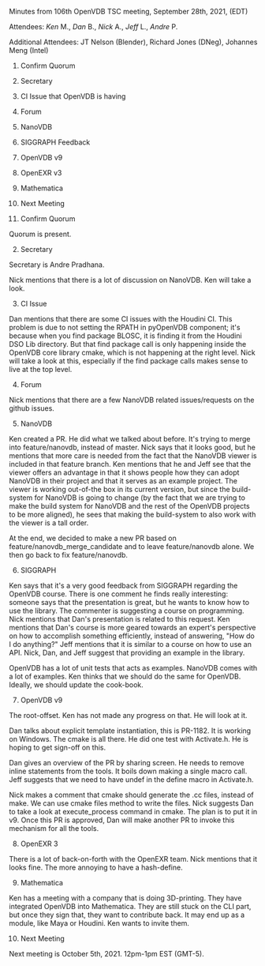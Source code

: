 Minutes from 106th OpenVDB TSC meeting, September 28th, 2021, (EDT)

Attendees: *Ken* M., *Dan* B., *Nick* A., *Jeff* L., *Andre* P.

Additional Attendees: JT Nelson (Blender), Richard Jones (DNeg),
Johannes Meng (Intel)

1) Confirm Quorum
2) Secretary
3) CI Issue that OpenVDB is having
4) Forum
5) NanoVDB 
6) SIGGRAPH Feedback
7) OpenVDB v9
8) OpenEXR v3
9) Mathematica
10) Next Meeting 

1) Confirm Quorum

Quorum is present.

2) Secretary

Secretary is Andre Pradhana.


Nick mentions that there is a lot of discussion on NanoVDB. Ken will take a
look.

3) CI Issue

Dan mentions that there are some CI issues with the Houdini CI. This problem
is due to not setting the RPATH in pyOpenVDB component; it's because when you
find package BLOSC, it is finding it from the Houdini DSO Lib directory. But
that find package call is only happening inside the OpenVDB core library
cmake, which is not happening at the right level. Nick will take a look at
this, especially if the find package calls makes sense to live at the top
level.

4) Forum

Nick mentions that there are a few NanoVDB related issues/requests on the github
issues.

5) NanoVDB

Ken created a PR. He did what we talked about before. It's trying to merge into
feature/nanovdb, instead of master. Nick says that it looks good, but he
mentions that more care is needed from the fact that the NanoVDB viewer is
included in that feature branch. Ken mentions that he and Jeff see that the
viewer offers an advantage in that it shows people how they can adopt NanoVDB
in their project and that it serves as an example project. The viewer is
working out-of-the box in its current version, but since the build-system
for NanoVDB is going to change (by the fact that we are trying to make
the build system for NanoVDB and the rest of the OpenVDB projects to be
more aligned), he sees that making the build-system to also work with the
viewer is a tall order.

At the end, we decided to make a new PR based on feature/nanovdb_merge_candidate
and to leave feature/nanovdb alone. We then go back to fix feature/nanovdb.

6) SIGGRAPH

Ken says that it's a very good feedback from SIGGRAPH regarding the OpenVDB
course. There is one comment he finds really interesting: someone says that
the presentation is great, but he wants to know how to use the library. The
commenter is suggesting a course on programming. Nick mentions that Dan's
presentation is related to this request. Ken mentions that Dan's course is
more geared towards an expert's perspective on how to accomplish something
efficiently, instead of answering, "How do I do anything?" Jeff mentions that
it is similar to a course on how to use an API. Nick, Dan, and Jeff suggest
that providing an example in the library.

OpenVDB has a lot of unit tests that acts as examples. NanoVDB comes with
a lot of examples. Ken thinks that we should do the same for OpenVDB. Ideally,
we should update the cook-book.

7) OpenVDB v9

The root-offset. Ken has not made any progress on that. He will look at it.

Dan talks about explicit template instantiation, this is PR-1182. It is
working on Windows. The cmake is all there. He did one test with Activate.h. 
He is hoping to get sign-off on this.

Dan gives an overview of the PR by sharing screen. He needs to remove inline
statements from the tools. It boils down making a single macro call. Jeff
suggests that we need to have undef in the define macro in Activate.h.

Nick makes a comment that cmake should generate the .cc files, instead of
make. We can use cmake files method to write the files. Nick suggests Dan
to take a look at execute_process command in cmake. The plan is to put it
in v9. Once this PR is approved, Dan will make another PR to invoke this
mechanism for all the tools.

8) OpenEXR 3

There is a lot of back-on-forth with the OpenEXR team. Nick mentions that
it looks fine. The more annoying to have a hash-define.

9) Mathematica

Ken has a meeting with a company that is doing 3D-printing. They have integrated
OpenVDB into Mathematica. They are still stuck on the CLI part, but once they
sign that, they want to contribute back. It may end up as a module, like Maya or
Houdini. Ken wants to invite them.

10) Next Meeting

Next meeting is October 5th, 2021. 12pm-1pm EST (GMT-5).

